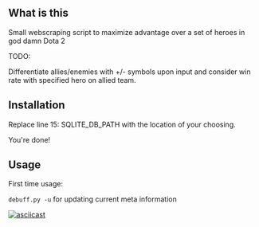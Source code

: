 ## What is this

Small webscraping script to maximize advantage over a set of heroes in god damn Dota 2

TODO:

Differentiate allies/enemies with +/- symbols upon input and consider win rate with specified hero on allied team.

## Installation

Replace line 15: SQLITE_DB_PATH with the location of your choosing.

You're done!

## Usage

First time usage:

`debuff.py -u` for updating current meta information

<a href="https://asciinema.org/a/168591?autoplay=1" target="_blank">![asciicast](https://screenshotscdn.firefoxusercontent.com/images/c3e28df0-9136-4a2c-ab12-9d9127a14082.png)</a>

